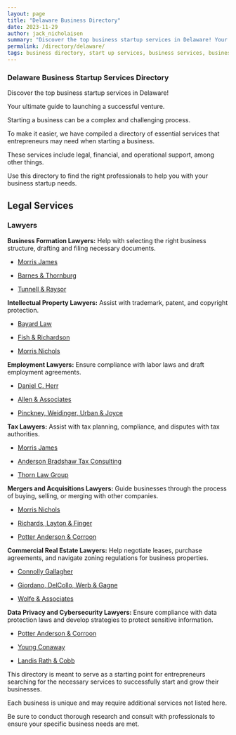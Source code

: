 ```yaml
---
layout: page
title: "Delaware Business Directory"
date: 2023-11-29
author: jack_nicholaisen
summary: "Discover the top business startup services in Delaware! Your ultimate guide to launching a successful venture."  
permalink: /directory/delaware/
tags: business directory, start up services, business services, business lawyers, registered agents,
---
```


### Delaware Business Startup Services Directory

Discover the top business startup services in Delaware! 

Your ultimate guide to launching a successful venture.

Starting a business can be a complex and challenging process. 

To make it easier, we have compiled a directory of essential services that entrepreneurs may need when starting a business. 

These services include legal, financial, and operational support, among other things. 

Use this directory to find the right professionals to help you with your business startup needs.

## Legal Services

### Lawyers

**Business Formation Lawyers:** Help with selecting the right business structure, drafting and filing necessary documents.

-   <a href="https://www.morrisjames.com/practices-Small-Businesses-and-Start-Ups.html" target="_blank">Morris James</a>

-   <a href="https://btlaw.com/locations/delaware" target="_blank">Barnes & Thornburg</a>

-   <a href="https://www.tunnellraysor.com/business-commercial-law/business-organization/" target="_blank">Tunnell & Raysor</a>

**Intellectual Property Lawyers:** Assist with trademark, patent, and copyright protection.

-   <a href="https://www.bayardlaw.com/practices/intellectual-property" target="_blank">Bayard Law</a>

-   <a href="https://www.fr.com/offices/delaware-de/" target="_blank">Fish & Richardson</a>

-   <a href="https://www.morrisnichols.com/practices-intellectual-property-litigation" target="_blank">Morris Nichols</a>

**Employment Lawyers:** Ensure compliance with labor laws and draft employment agreements.

-   <a href="https://danielcherr.com/" target="_blank">Daniel C. Herr</a>

-   <a href="https://allenlaborlaw.com/" target="_blank">Allen & Associates</a>

-   <a href="https://www.pwujlaw.com/" target="_blank">Pinckney, Weidinger, Urban & Joyce</a>

**Tax Lawyers:** Assist with tax planning, compliance, and disputes with tax authorities.

-   <a href="https://www.morrisjames.com/practices-Tax-Estates-and-Business-Practice.html" target="_blank">Morris James</a>

-   <a href="https://andersonbradshawtax.com/areas-we-serve/delaware-tax-attorneys/" target="_blank">Anderson Bradshaw Tax Consulting</a>

-   <a href="https://www.thorntaxlaw.com/tax-law/delaware/" target="_blank">Thorn Law Group</a>

**Mergers and Acquisitions Lawyers:** Guide businesses through the process of buying, selling, or merging with other companies.

-   <a href="https://www.morrisnichols.com/practices-mergers-and-acquisitions-litigation" target="_blank">Morris Nichols</a>

-   <a href="https://www.rlf.com/practices/mergers-acquisitions/" target="_blank">Richards, Layton & Finger</a>

-   <a href="https://www.potteranderson.com/practices-Mergers-Acquisitions-and-Divestitures.html" target="_blank">Potter Anderson & Corroon</a>

**Commercial Real Estate Lawyers:** Help negotiate leases, purchase agreements, and navigate zoning regulations for business properties.

-   <a href="https://www.connollygallagher.com/areas-of-practice/commercial-real-estate/" target="_blank">Connolly Gallagher</a>

-   <a href="https://gdwlawfirm.com/areas-of-practice/real-estate/" target="_blank">Giordano, DelCollo, Werb & Gagne</a>

-   <a href="https://www.wolfe-associates.com/" target="_blank">Wolfe & Associates</a>

**Data Privacy and Cybersecurity Lawyers:** Ensure compliance with data protection laws and develop strategies to protect sensitive information.

-   <a href="https://www.potteranderson.com/practices-Cybersecurity-Data-Privacy-and-Information-Governance-Counseling.html" target="_blank">Potter Anderson & Corroon</a>

-   <a href="https://www.youngconaway.com/cybersecurity-privacy-and-data-protection/" target="_blank">Young Conaway</a>

-   <a href="https://lrclaw.com/" target="_blank">Landis Rath & Cobb</a>

This directory is meant to serve as a starting point for entrepreneurs searching for the necessary services to successfully start and grow their businesses. 

Each business is unique and may require additional services not listed here. 

Be sure to conduct thorough research and consult with professionals to ensure your specific business needs are met.

